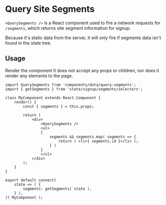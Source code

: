 Query Site Segments
===========================

`<QuerySegments />` is a React component used to fire a network requests for `/segments`, which returns site segment information for signup.

Because it's static data from the server, it will only fire if segments data isn't found in the state tree.

## Usage

Render the component It does not accept any props or children, nor does it render any elements to the page.

```es6
import QuerySegments from 'components/data/query-segments';
import { getSegments } from 'state/signup/segments/selectors';

class MyComponent extends React.Component {
	render() {
		const { segments } = this.props;

		return (
			<div>
				<QuerySegments />
				<ul>
				{
					segments && segments.map( segments => {
						return ( <li>{ segments.id }</li> );
					} )
				}
				</ul>
			</div>
		);
	}
}

export default connect(
	state => ( {
		segments: getSegments( state ),
	} ),
)( MyComponent );

```

